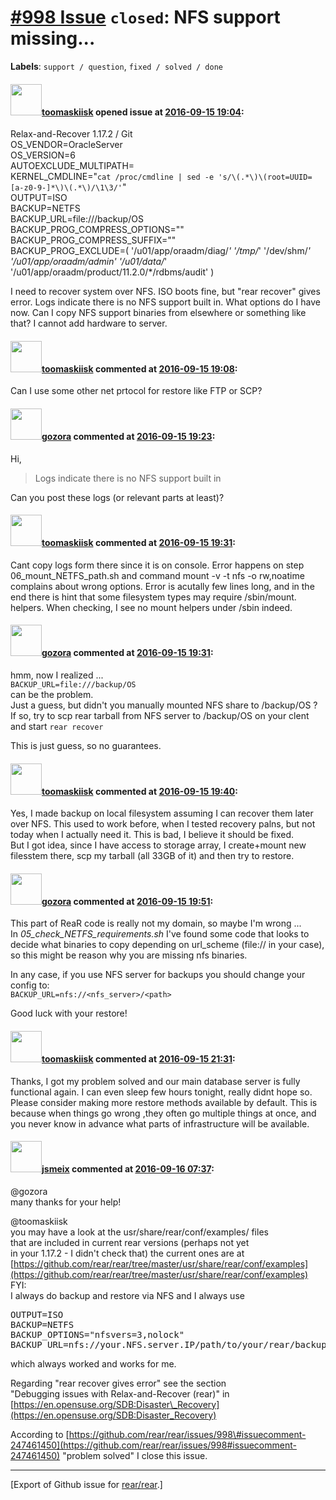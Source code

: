 [\#998 Issue](https://github.com/rear/rear/issues/998) `closed`: NFS support missing...
=======================================================================================

**Labels**: `support / question`, `fixed / solved / done`

#### <img src="https://avatars.githubusercontent.com/u/7091168?v=4" width="50">[toomaskiisk](https://github.com/toomaskiisk) opened issue at [2016-09-15 19:04](https://github.com/rear/rear/issues/998):

Relax-and-Recover 1.17.2 / Git  
OS\_VENDOR=OracleServer  
OS\_VERSION=6  
AUTOEXCLUDE\_MULTIPATH=  
KERNEL\_CMDLINE="`cat /proc/cmdline | sed -e 's/\(.*\)\(root=UUID=[a-z0-9-]*\)\(.*\)/\1\3/'`"  
OUTPUT=ISO  
BACKUP=NETFS  
BACKUP\_URL=file:///backup/OS  
BACKUP\_PROG\_COMPRESS\_OPTIONS=""  
BACKUP\_PROG\_COMPRESS\_SUFFIX=""  
BACKUP\_PROG\_EXCLUDE=( '/u01/app/oraadm/diag/*' '/tmp/*' '/dev/shm/*'
'/u01/app/oraadm/admin' '/u01/data/*'
'/u01/app/oraadm/product/11.2.0/\*/rdbms/audit' )

I need to recover system over NFS. ISO boots fine, but "rear recover"
gives error. Logs indicate there is no NFS support built in. What
options do I have now. Can I copy NFS support binaries from elsewhere or
something like that? I cannot add hardware to server.

#### <img src="https://avatars.githubusercontent.com/u/7091168?v=4" width="50">[toomaskiisk](https://github.com/toomaskiisk) commented at [2016-09-15 19:08](https://github.com/rear/rear/issues/998#issuecomment-247422456):

Can I use some other net prtocol for restore like FTP or SCP?

#### <img src="https://avatars.githubusercontent.com/u/12116358?u=1c5ba9dcee5ca3082f03029a7fbe647efd30eb49&v=4" width="50">[gozora](https://github.com/gozora) commented at [2016-09-15 19:23](https://github.com/rear/rear/issues/998#issuecomment-247426196):

Hi,

> Logs indicate there is no NFS support built in

Can you post these logs (or relevant parts at least)?

#### <img src="https://avatars.githubusercontent.com/u/7091168?v=4" width="50">[toomaskiisk](https://github.com/toomaskiisk) commented at [2016-09-15 19:31](https://github.com/rear/rear/issues/998#issuecomment-247428117):

Cant copy logs form there since it is on console. Error happens on step
06\_mount\_NETFS\_path.sh and command mount -v -t nfs -o rw,noatime
<nfs path> <local path> complains about wrong options. Error is acutally
few lines long, and in the end there is hint that some filesystem types
may require /sbin/mount.<fstype> helpers. When checking, I see no mount
helpers under /sbin indeed.

#### <img src="https://avatars.githubusercontent.com/u/12116358?u=1c5ba9dcee5ca3082f03029a7fbe647efd30eb49&v=4" width="50">[gozora](https://github.com/gozora) commented at [2016-09-15 19:31](https://github.com/rear/rear/issues/998#issuecomment-247428189):

hmm, now I realized ...  
`BACKUP_URL=file:///backup/OS`  
can be the problem.  
Just a guess, but didn't you manually mounted NFS share to /backup/OS
?  
If so, try to scp rear tarball from NFS server to /backup/OS on your
clent and start `rear recover`

This is just guess, so no guarantees.

#### <img src="https://avatars.githubusercontent.com/u/7091168?v=4" width="50">[toomaskiisk](https://github.com/toomaskiisk) commented at [2016-09-15 19:40](https://github.com/rear/rear/issues/998#issuecomment-247430301):

Yes, I made backup on local filesystem assuming I can recover them later
over NFS. This used to work before, when I tested recovery palns, but
not today when I actually need it. This is bad, I believe it should be
fixed.  
But I got idea, since I have access to storage array, I create+mount new
filesstem there, scp my tarball (all 33GB of it) and then try to
restore.

#### <img src="https://avatars.githubusercontent.com/u/12116358?u=1c5ba9dcee5ca3082f03029a7fbe647efd30eb49&v=4" width="50">[gozora](https://github.com/gozora) commented at [2016-09-15 19:51](https://github.com/rear/rear/issues/998#issuecomment-247433762):

This part of ReaR code is really not my domain, so maybe I'm wrong ...  
In *05\_check\_NETFS\_requirements.sh* I've found some code that looks
to decide what binaries to copy depending on url\_scheme (file:// in
your case), so this might be reason why you are missing nfs binaries.

In any case, if you use NFS server for backups you should change your
config to:  
`BACKUP_URL=nfs://<nfs_server>/<path>`

Good luck with your restore!

#### <img src="https://avatars.githubusercontent.com/u/7091168?v=4" width="50">[toomaskiisk](https://github.com/toomaskiisk) commented at [2016-09-15 21:31](https://github.com/rear/rear/issues/998#issuecomment-247461450):

Thanks, I got my problem solved and our main database server is fully
functional again. I can even sleep few hours tonight, really didnt hope
so. Please consider making more restore methods available by default.
This is because when things go wrong ,they often go multiple things at
once, and you never know in advance what parts of infrastructure will be
available.

#### <img src="https://avatars.githubusercontent.com/u/1788608?u=925fc54e2ce01551392622446ece427f51e2f0ce&v=4" width="50">[jsmeix](https://github.com/jsmeix) commented at [2016-09-16 07:37](https://github.com/rear/rear/issues/998#issuecomment-247537654):

@gozora  
many thanks for your help!

@toomaskiisk  
you may have a look at the usr/share/rear/conf/examples/ files  
that are included in current rear versions (perhaps not yet  
in your 1.17.2 - I didn't check that) the current ones are at  
[https://github.com/rear/rear/tree/master/usr/share/rear/conf/examples](https://github.com/rear/rear/tree/master/usr/share/rear/conf/examples)  
FYI:  
I always do backup and restore via NFS and I always use

<pre>
OUTPUT=ISO
BACKUP=NETFS
BACKUP_OPTIONS="nfsvers=3,nolock"
BACKUP_URL=nfs://your.NFS.server.IP/path/to/your/rear/backup
</pre>

which always worked and works for me.

Regarding "rear recover gives error" see the section  
"Debugging issues with Relax-and-Recover (rear)" in  
[https://en.opensuse.org/SDB:Disaster\_Recovery](https://en.opensuse.org/SDB:Disaster_Recovery)

According to
[https://github.com/rear/rear/issues/998\#issuecomment-247461450](https://github.com/rear/rear/issues/998#issuecomment-247461450)
"problem solved" I close this issue.

------------------------------------------------------------------------

\[Export of Github issue for
[rear/rear](https://github.com/rear/rear).\]
